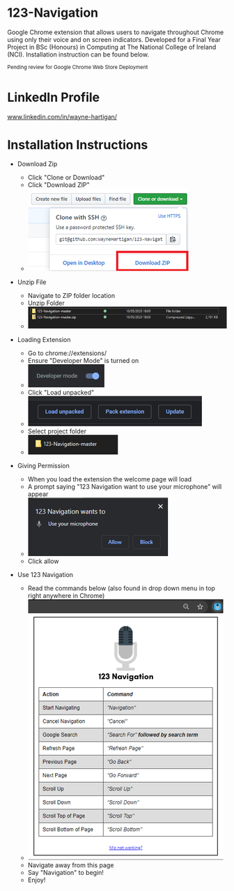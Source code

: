 # 123-Navigation
Google Chrome extension that allows users to navigate throughout Chrome using only their voice and on screen indicators.
Developed for a Final Year Project in BSc (Honours) in Computing at The National College of Ireland (NCI).
Installation instruction can be found below.

<sup>Pending review for Google Chrome Web Store Deployment</sup>

# LinkedIn Profile
www.linkedin.com/in/wayne-hartigan/

# Installation Instructions

* Download Zip
  - Click "Clone or Download"
  - Click "Download ZIP"
  - <img src="images/readme/download.PNG">


* Unzip File
  - Navigate to ZIP folder location
  - Unzip Folder
  - <img src="images/readme/unzip.PNG">

* Loading Extension
  - Go to chrome://extensions/
  - Ensure "Developer Mode" is turned on
  - <img src="images/readme/dev.PNG">
  - Click "Load unpacked"
  - <img src="images/readme/load.PNG">
  - Select project folder
  - <img src="images/readme/folder.PNG">

* Giving Permission
  - When you load the extension the welcome page will load
  - A prompt saying "123 Navigation want to use your microphone" will appear
  - <img src="images/readme/permission.PNG">
  - Click allow

* Use 123 Navigation
  - Read the commands below (also found in drop down menu in top right anywhere in Chrome)
  - <img src="images/readme/dropdown.png">
  - Navigate away from this page
  - Say "Navigation" to begin!
  - Enjoy!
